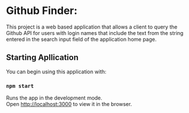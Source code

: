 # Github Finder:

This project is a web based application that allows a client to query the Github API for users with login names that include the text from the string entered in the search input field of the application home page.   

## Starting Apllication

You can begin using this application with:

### `npm start`

Runs the app in the development mode.\
Open [http://localhost:3000](http://localhost:3000) to view it in the browser.

